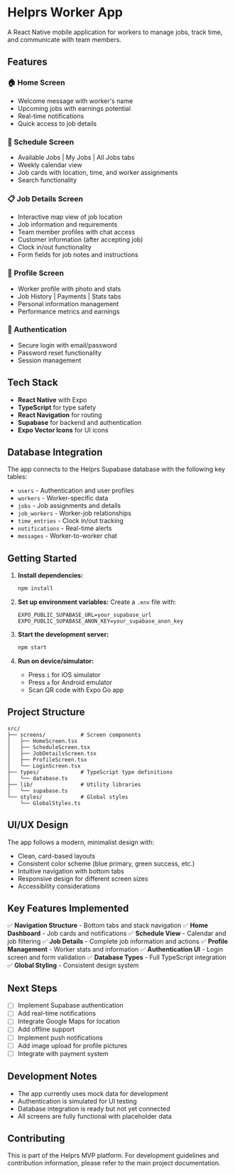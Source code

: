 # Helprs Worker App

A React Native mobile application for workers to manage jobs, track time, and communicate with team members.

## Features

### 🏠 Home Screen
- Welcome message with worker's name
- Upcoming jobs with earnings potential
- Real-time notifications
- Quick access to job details

### 📅 Schedule Screen
- Available Jobs | My Jobs | All Jobs tabs
- Weekly calendar view
- Job cards with location, time, and worker assignments
- Search functionality

### 📋 Job Details Screen
- Interactive map view of job location
- Job information and requirements
- Team member profiles with chat access
- Customer information (after accepting job)
- Clock in/out functionality
- Form fields for job notes and instructions

### 👤 Profile Screen
- Worker profile with photo and stats
- Job History | Payments | Stats tabs
- Personal information management
- Performance metrics and earnings

### 🔐 Authentication
- Secure login with email/password
- Password reset functionality
- Session management

## Tech Stack

- **React Native** with Expo
- **TypeScript** for type safety
- **React Navigation** for routing
- **Supabase** for backend and authentication
- **Expo Vector Icons** for UI icons

## Database Integration

The app connects to the Helprs Supabase database with the following key tables:
- `users` - Authentication and user profiles
- `workers` - Worker-specific data
- `jobs` - Job assignments and details
- `job_workers` - Worker-job relationships
- `time_entries` - Clock in/out tracking
- `notifications` - Real-time alerts
- `messages` - Worker-to-worker chat

## Getting Started

1. **Install dependencies:**
   ```bash
   npm install
   ```

2. **Set up environment variables:**
   Create a `.env` file with:
   ```
   EXPO_PUBLIC_SUPABASE_URL=your_supabase_url
   EXPO_PUBLIC_SUPABASE_ANON_KEY=your_supabase_anon_key
   ```

3. **Start the development server:**
   ```bash
   npm start
   ```

4. **Run on device/simulator:**
   - Press `i` for iOS simulator
   - Press `a` for Android emulator
   - Scan QR code with Expo Go app

## Project Structure

```
src/
├── screens/           # Screen components
│   ├── HomeScreen.tsx
│   ├── ScheduleScreen.tsx
│   ├── JobDetailsScreen.tsx
│   ├── ProfileScreen.tsx
│   └── LoginScreen.tsx
├── types/             # TypeScript type definitions
│   └── database.ts
├── lib/               # Utility libraries
│   └── supabase.ts
└── styles/            # Global styles
    └── GlobalStyles.ts
```

## UI/UX Design

The app follows a modern, minimalist design with:
- Clean, card-based layouts
- Consistent color scheme (blue primary, green success, etc.)
- Intuitive navigation with bottom tabs
- Responsive design for different screen sizes
- Accessibility considerations

## Key Features Implemented

✅ **Navigation Structure** - Bottom tabs and stack navigation
✅ **Home Dashboard** - Job cards and notifications
✅ **Schedule View** - Calendar and job filtering
✅ **Job Details** - Complete job information and actions
✅ **Profile Management** - Worker stats and information
✅ **Authentication UI** - Login screen and form validation
✅ **Database Types** - Full TypeScript integration
✅ **Global Styling** - Consistent design system

## Next Steps

- [ ] Implement Supabase authentication
- [ ] Add real-time notifications
- [ ] Integrate Google Maps for location
- [ ] Add offline support
- [ ] Implement push notifications
- [ ] Add image upload for profile pictures
- [ ] Integrate with payment system

## Development Notes

- The app currently uses mock data for development
- Authentication is simulated for UI testing
- Database integration is ready but not yet connected
- All screens are fully functional with placeholder data

## Contributing

This is part of the Helprs MVP platform. For development guidelines and contribution information, please refer to the main project documentation.

